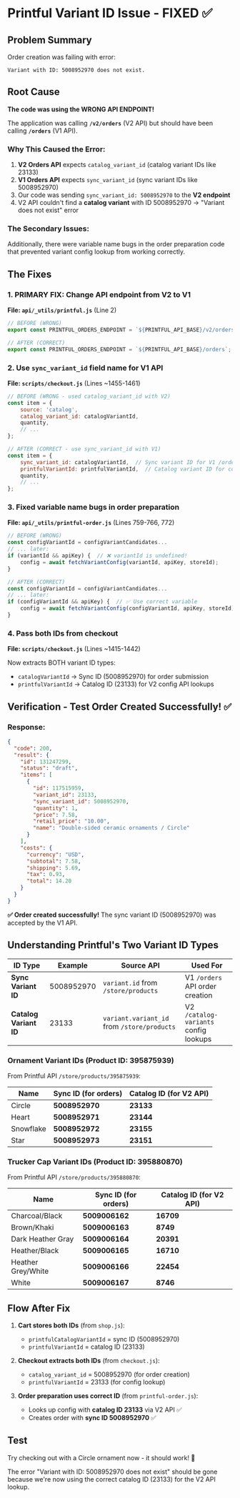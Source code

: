 # Printful Variant ID Issue - FIXED ✅

## Problem Summary
Order creation was failing with error:
```
Variant with ID: 5008952970 does not exist.
```

## Root Cause
**The code was using the WRONG API ENDPOINT!**

The application was calling **`/v2/orders`** (V2 API) but should have been calling **`/orders`** (V1 API).

### Why This Caused the Error:
1. **V2 Orders API** expects `catalog_variant_id` (catalog variant IDs like 23133)
2. **V1 Orders API** expects `sync_variant_id` (sync variant IDs like 5008952970)
3. Our code was sending `sync_variant_id: 5008952970` to the **V2 endpoint**
4. V2 API couldn't find a **catalog variant** with ID 5008952970 → "Variant does not exist" error

### The Secondary Issues:
Additionally, there were variable name bugs in the order preparation code that prevented variant config lookup from working correctly.

## The Fixes

### 1. **PRIMARY FIX**: Change API endpoint from V2 to V1
**File: `api/_utils/printful.js`** (Line 2)

```javascript
// BEFORE (WRONG)
export const PRINTFUL_ORDERS_ENDPOINT = `${PRINTFUL_API_BASE}/v2/orders`;

// AFTER (CORRECT)
export const PRINTFUL_ORDERS_ENDPOINT = `${PRINTFUL_API_BASE}/orders`;
```

### 2. Use `sync_variant_id` field name for V1 API
**File: `scripts/checkout.js`** (Lines ~1455-1461)

```javascript
// BEFORE (WRONG - used catalog_variant_id with V2)
const item = {
    source: 'catalog',
    catalog_variant_id: catalogVariantId,
    quantity,
    // ...
};

// AFTER (CORRECT - use sync_variant_id with V1)
const item = {
    sync_variant_id: catalogVariantId,  // Sync variant ID for V1 /orders API
    printfulVariantId: printfulVariantId,  // Catalog variant ID for config lookup
    quantity,
    // ...
};
```

### 3. Fixed variable name bugs in order preparation
**File: `api/_utils/printful-order.js`** (Lines 759-766, 772)

```javascript
// BEFORE (WRONG)
const configVariantId = configVariantCandidates...
// ... later:
if (variantId && apiKey) {  // ❌ variantId is undefined!
    config = await fetchVariantConfig(variantId, apiKey, storeId);
}

// AFTER (CORRECT)
const configVariantId = configVariantCandidates...
// ... later:
if (configVariantId && apiKey) {  // ✅ Use correct variable
    config = await fetchVariantConfig(configVariantId, apiKey, storeId);
}
```

### 4. Pass both IDs from checkout
**File: `scripts/checkout.js`** (Lines ~1415-1442)

Now extracts BOTH variant ID types:
- `catalogVariantId` → Sync ID (5008952970) for order submission
- `printfulVariantId` → Catalog ID (23133) for V2 config API lookups

## Verification - Test Order Created Successfully! ✅

### Response:
```json
{
  "code": 200,
  "result": {
    "id": 131247299,
    "status": "draft",
    "items": [
      {
        "id": 117515959,
        "variant_id": 23133,
        "sync_variant_id": 5008952970,
        "quantity": 1,
        "price": 7.58,
        "retail_price": "10.00",
        "name": "Double-sided ceramic ornaments / Circle"
      }
    ],
    "costs": {
      "currency": "USD",
      "subtotal": 7.58,
      "shipping": 5.69,
      "tax": 0.93,
      "total": 14.20
    }
  }
}
```

**✅ Order created successfully!** The sync variant ID (5008952970) was accepted by the V1 API.

## Understanding Printful's Two Variant ID Types

| ID Type | Example | Source API | Used For |
|---------|---------|------------|----------|
| **Sync Variant ID** | 5008952970 | `variant.id` from `/store/products` | V1 `/orders` API order creation |
| **Catalog Variant ID** | 23133 | `variant.variant_id` from `/store/products` | V2 `/catalog-variants` config lookups |

### Ornament Variant IDs (Product ID: 395875939)
From Printful API `/store/products/395875939`:

| Name | Sync ID (for orders) | Catalog ID (for V2 API) |
|------|---------------------|------------------------|
| Circle | **5008952970** | **23133** |
| Heart | **5008952971** | **23144** |
| Snowflake | **5008952972** | **23155** |
| Star | **5008952973** | **23151** |

### Trucker Cap Variant IDs (Product ID: 395880870)
From Printful API `/store/products/395880870`:

| Name | Sync ID (for orders) | Catalog ID (for V2 API) |
|------|---------------------|------------------------|
| Charcoal/Black | **5009006162** | **16709** |
| Brown/Khaki | **5009006163** | **8749** |
| Dark Heather Gray | **5009006164** | **20391** |
| Heather/Black | **5009006165** | **16710** |
| Heather Grey/White | **5009006166** | **22454** |
| White | **5009006167** | **8746** |

## Flow After Fix

1. **Cart stores both IDs** (from `shop.js`):
   - `printfulCatalogVariantId` = sync ID (5008952970)
   - `printfulVariantId` = catalog ID (23133)

2. **Checkout extracts both IDs** (from `checkout.js`):
   - `catalog_variant_id` = 5008952970 (for order creation)
   - `printfulVariantId` = 23133 (for config lookup)

3. **Order preparation uses correct ID** (from `printful-order.js`):
   - Looks up config with **catalog ID 23133** via V2 API ✅
   - Creates order with **sync ID 5008952970** ✅

## Test
Try checking out with a Circle ornament now - it should work! 🎉

The error "Variant with ID: 5008952970 does not exist" should be gone because we're now using the correct catalog ID (23133) for the V2 API lookup.
